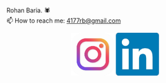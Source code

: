 Rohan Baria. 🕷<br>
📫 How to reach me: 4177rb@gmail.com <br>
<p align="center">
  <a href="https://www.instagram.com/rohanxbaria"><img src="https://github.com/Rohan4177/Rohan4177/blob/main/rohan4177/images/Ig.png" alt="instagram" style="width: 100px; height: 100px;"/></a>
  <a href="https://in.linkedin.com/in/rohan-baria-09322517a"><img src="https://github.com/Rohan4177/Rohan4177/blob/main/rohan4177/images/Li.png" alt="linkedin" style="width: 100px; height: 100px;"/></a>
</p>

<!--
**Rohan4177/Rohan4177** is a ✨ _special_ ✨ repository because its `README.md` (this file) appears on your GitHub profile.

Here are some ideas to get you started:
[<img src="https://github.com/Rohan4177/Rohan4177/blob/main/Ig.png" width="50" height="50" align="center">](https://www.instagram.com/rohanxbaria)
[<img src="https://github.com/Rohan4177/Rohan4177/blob/main/Li.png" width="50" height="50" align="center">](https://in.linkedin.com/in/rohan-baria-09322517a)
- 🔭 I’m currently working on ...
- 🌱 I’m currently learning ...
- 👯 I’m looking to collaborate on ...
- 🤔 I’m looking for help with ...
- 💬 Ask me about ...
- 😄 Pronouns: ...
- ⚡ Fun fact: ...
-->
